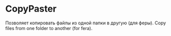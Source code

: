 # CopyPaster
Позволяет копировать файлы из одной папки в другую (для феры).
Copy files from one folder to another (for fera).
